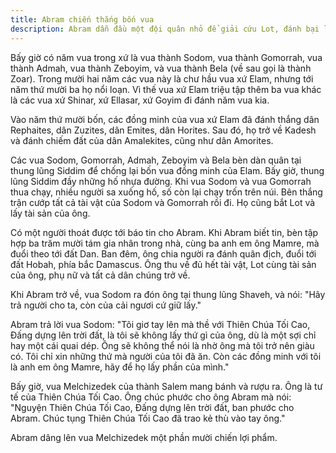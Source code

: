 ```yaml
---
title: Abram chiến thắng bốn vua
description: Abram dẫn đầu một đội quân nhỏ để giải cứu Lot, đánh bại liên minh bốn vua hùng mạnh, thể hiện lòng dũng cảm và đức tin vào Thiên Chúa.
---
```


Bấy giờ có năm vua trong xứ là vua thành Sodom, vua thành Gomorrah, vua thành Admah, vua thành Zeboyim, và vua thành Bela (về sau gọi là thành Zoar). Trong mười hai năm các vua này là chư hầu vua xứ Elam, nhưng tới năm thứ mười ba họ nổi loạn. Vì thế vua xứ Elam triệu tập thêm ba vua khác là các vua xứ Shinar, xứ Ellasar, xứ Goyim đi đánh năm vua kia.

Vào năm thứ mười bốn, các đồng minh của vua xứ Elam đã đánh thắng dân Rephaites, dân Zuzites, dân Emites, dân Horites. Sau đó, họ trở về Kadesh và đánh chiếm đất của dân Amalekites, cũng như dân Amorites.

Các vua Sodom, Gomorrah, Admah, Zeboyim và Bela bèn dàn quân tại thung lũng Siddim để chống lại bốn vua đồng minh của Elam. Bấy giờ, thung lũng Siddim đầy những hố nhựa đường. Khi vua Sodom và vua Gomorrah thua chạy, nhiều người sa xuống hố, số còn lại chạy trốn trên núi. Bên thắng trận cướp tất cả tài vật của Sodom và Gomorrah rồi đi. Họ cũng bắt Lot và lấy tài sản của ông.

Có một người thoát được tới báo tin cho Abram. Khi Abram biết tin, bèn tập hợp ba trăm mười tám gia nhân trong nhà, cùng ba anh em ông Mamre, mà đuổi theo tới đất Dan. Ban đêm, ông chia người ra đánh quân địch, đuổi tới đất Hobah, phía bắc Damascus. Ông thu về đủ hết tài vật, Lot cùng tài sản của ông, phụ nữ và tất cả dân chúng trở về.

Khi Abram trở về, vua Sodom ra đón ông tại thung lũng Shaveh, và nói: "Hãy trả người cho ta, còn của cải ngươi cứ giữ lấy."

Abram trả lời vua Sodom: "Tôi giơ tay lên mà thề với Thiên Chúa Tối Cao, Đấng dựng lên trời đất, là tôi sẽ không lấy thứ gì của ông, dù là một sợi chỉ hay một cái quai dép. Ông sẽ không thể nói là nhờ ông mà tôi trở nên giàu có. Tôi chỉ xin những thứ mà người của tôi đã ăn. Còn các đồng minh với tôi là anh em ông Mamre, hãy để họ lấy phần của mình."

Bấy giờ, vua Melchizedek của thành Salem mang bánh và rượu ra. Ông là tư tế của Thiên Chúa Tối Cao. Ông chúc phước cho ông Abram mà nói: "Nguyện Thiên Chúa Tối Cao, Đấng dựng lên trời đất, ban phước cho Abram. Chúc tụng Thiên Chúa Tối Cao đã trao kẻ thù vào tay ông."

Abram dâng lên vua Melchizedek một phần mười chiến lợi phẩm.
